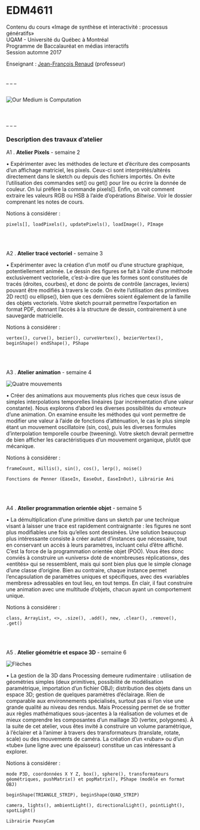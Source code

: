 EDM4611
=======

Contenu du cours «Image de synthèse et interactivité : processus génératifs»<br>
UQAM - Université du Québec à Montréal<br>
Programme de Baccalauréat en médias interactifs<br>
Session automne 2017

Enseignant : <a href="mailto:renaud.jean-francois@uqam.ca">Jean-François Renaud</a> (professeur)

<br>
_ _ _

<br>
<br>

![Our Medium is Computation](https://dl.dropboxusercontent.com/s/hsvcnobh727vwki/medium_is_computation.jpg
"Citation tirée d’une conférence donnée par Jessica Rosenkrantz")

<br>
<br>
_ _ _

### Description des travaux d’atelier

A1 . **Atelier Pixels** - semaine 2

• Expérimenter avec les méthodes de lecture et d’écriture des composants d’un affichage matriciel, les pixels. Ceux-ci sont interprétés/altérés directement dans le sketch ou depuis des fichiers importés. On évite l’utilisation des commandes set() ou get() pour lire ou écrire la donnée de couleur. On lui préfère la commande pixels[]. Enfin, on voit comment extraire les valeurs RGB ou HSB à l’aide d’opérations <i>Bitwise</i>. Voir le dossier comprenant les notes de cours.

Notions à considérer :

`pixels[], loadPixels(), updatePixels(), loadImage(), PImage`

<br>
<br>

A2 . **Atelier tracé vectoriel** - semaine 3

• Expérimenter avec la création d’un motif ou d’une structure graphique, potentiellement animée. Le dessin des figures se fait à l’aide d’une méthode exclusivement vectorielle, c’est-à-dire que les formes sont constituées de tracés (droites, courbes), et donc de points de contrôle (ancrages, leviers) pouvant être modifiés à travers le code. On évite l’utilisation des primitives 2D rect() ou ellipse(), bien que ces dernières soient également de la famille des objets vectoriels. Votre sketch pourrait permettre l’exportation en format PDF, donnant l’accès à la structure de dessin, contrairement à une sauvegarde matricielle.

Notions à considérer :

`vertex(), curve(), bezier(), curveVertex(), bezierVertex(), beginShape() endShape(), PShape`

<br>
<br>

A3 . **Atelier animation** - semaine 4

![Quatre mouvements](https://dl.dropboxusercontent.com/s/43mw0pwvltokoir/quatre_mouvements.jpg
"Distinction entre mouvement et trajectoire")

• Créer des animations aux mouvements plus riches que ceux issus de simples interpolations temporelles linéaires (par incrémentation d’une valeur constante). Nous explorons d’abord les diverses possibilités du «moteur» d’une animation. On examine ensuite les méthodes qui vont permettre de modifier une valeur à l’aide de fonctions d’atténuation, le cas le plus simple étant un mouvement oscillatoire (sin, cos), puis les diverses formules d’interpolation temporelle courbe (tweening). Votre sketch devrait permettre de bien afficher les caractéristiques d’un mouvement organique, plutôt que mécanique.

Notions à considérer :

`frameCount, millis(), sin(), cos(), lerp(), noise()`

`Fonctions de Penner (EaseIn, EaseOut, EaseInOut), Librairie Ani`

<br>
<br>

A4 . **Atelier programmation orientée objet** - semaine 5

• La démultiplication d’une primitive dans un sketch par une technique visant à laisser une trace est rapidement contraignante : les figures ne sont plus modifiables une fois qu’elles sont dessinées. Une solution beaucoup plus intéressante consiste à créer autant d’instances que nécessaire, tout en conservant un accès à leurs paramètres, incluant celui d’être affiché. C’est la force de la programmation orientée objet (POO). Vous êtes donc conviés à construire un «univers» doté de «nombreuses réplications», des «entités» qui se ressemblent, mais qui sont bien plus que le simple clonage d’une classe d’origine. Bien au contraire, chaque instance permet l’encapsulation de paramètres uniques et spécifiques, avec des «variables membres» adressables en tout lieu, en tout temps.
En clair, il faut construire une animation avec une multitude d’objets, chacun ayant un comportement unique.

Notions à considérer :

`class, ArrayList, <>, .size(), .add(), new, .clear(), .remove(), .get()`

<br>
<br>

A5 . **Atelier géométrie et espace 3D** - semaine 6

![Flèches](https://dl.dropboxusercontent.com/s/mugn2vnyf3g9nqg/arrows_sm.jpg
"Flèches paramétriques dans un espace 3D")

• La gestion de la 3D dans Processing demeure rudimentaire : utilisation de géométries simples (deux primitives, possibilité de modélisation paramétrique, importation d’un fichier OBJ); distribution des objets dans un espace 3D; gestion de quelques paramètres d’éclairage. Rien de comparable aux environnements spécialisés, surtout pas si l’on vise une grande qualité au niveau des rendus. Mais Processing permet de se frotter aux règles mathématiques sous-jacentes à la réalisation de volumes et de mieux comprendre les composantes d’un maillage 3D (vertex, polygones). À la suite de cet atelier, vous êtes invité à construire un volume paramétrique, à l’éclairer et à l’animer à travers des transformateurs (translate, rotate, scale) ou des mouvements de caméra. La création d’un «ruban» ou d’un «tube» (une ligne avec une épaisseur) constitue un cas intéressant à explorer.

Notions à considérer :

`mode P3D, coordonnées X Y Z, box(), sphere(), transformateurs géométriques, pushMatrix() et popMatrix(), PShape (modèle en format OBJ)`

`beginShape(TRIANGLE_STRIP), beginShape(QUAD_STRIP)`

`camera, lights(), ambientLight(), directionalLight(), pointLight(), spotLight()`

`Librairie PeasyCam`

<br>
<br>
